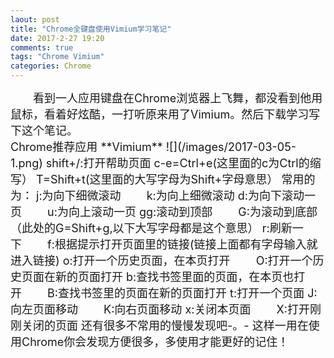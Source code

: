 ```yaml
---
laout: post
title: "Chrome全键盘使用Vimium学习笔记"
date: 2017-2-27 19:20
comments: true
tags: "Chrome Vimium"
categories: Chrome
---
```

<font size="4">
&emsp;&emsp;看到一人应用键盘在Chrome浏览器上飞舞，都没看到他用鼠标，看着好炫酷，一打听原来用了Vimium。然后下载学习写下这个笔记。<br>  
Chrome推荐应用 **Vimium**  
![](/images/2017-03-05-1.png)   
shift+/:打开帮助页面 
c-e=Ctrl+e(这里面的c为Ctrl的缩写）  
T=Shift+t(这里面的大写字母为Shift+字母意思）  
常用的为：  
j:为向下细微滚动&emsp;&emsp; k:为向上细微滚动  
d:为向下滚动一页&emsp;&emsp;       u:为向上滚动一页    
gg:滚动到顶部&emsp;      &emsp;G:为滚动到底部（此处的G=Shift+g,以下大写字母都是这个意思）    
r:刷新一下&emsp;      &emsp;f:根据提示打开页面里的链接(链接上面都有字母输入就进入链接)    
o:打开一个历史页面，在本页打开&emsp;&emsp; O:打开一个历史页面在新的页面打开  
b:查找书签里面的页面，在本页也打开&emsp;&emsp; B:查找书签里的页面在新的页面打开   
t:打开一个页面  
J:向左页面移动&emsp;&emsp; K:向右页面移动  
x:关闭本页面&emsp;&emsp; X:打开刚刚关闭的页面  
还有很多不常用的慢慢发现吧-。-   
这样一用在使用Chrome你会发现方便很多，多使用才能更好的记住！  
</font>

